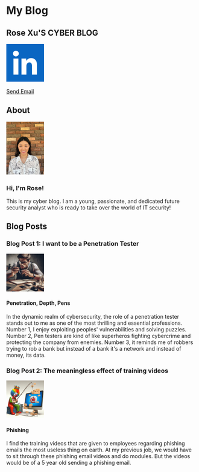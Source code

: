 # My Blog

## Rose Xu'S CYBER BLOG
<a href="https://www.linkedin.com"><img src="./images/LINKEDINIMAGE.png" width="100"></a>

[Send Email](mailto:rose19996162@hotmail.com)

## About
<img src="./images/IMG_9585.jpg" width="100"/>

### Hi, I'm Rose!
This is my cyber blog. I am a young, passionate, and dedicated future security analyst who is ready to take over the world of IT security!

## Blog Posts

### Blog Post 1: I want to be a Penetration Tester
<img src="./images/TheRealistPenTester.webp" width="100"/>

#### Penetration, Depth, Pens
In the dynamic realm of cybersecurity, the role of a penetration tester stands out to me as one of the most thrilling and essential professions. Number 1, I enjoy exploiting peoples' vulnerabilities and solving puzzles. Number 2, Pen testers are kind of like superheros fighting cybercrime and protecting the company from enemies. Number 3, it reminds me of robbers trying to rob a bank but instead of a bank it's a network and instead of money, its data.

### Blog Post 2: The meaningless effect of training videos
<img src="./images/Designer.png" width="100"/>

#### Phishing
I find the training videos that are given to employees regarding phishing emails the most useless thing on earth. At my previous job, we would have to sit through these phishing email videos and do modules. But the videos would be of a 5 year old sending a phishing email.
